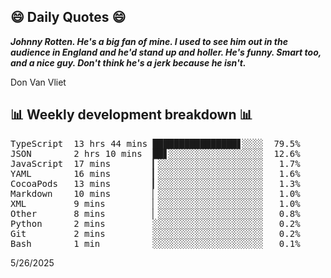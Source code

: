 ## 😄 Daily Quotes 😄

_**Johnny Rotten. He's a big fan of mine. I used to see him out in the audience in England and he'd stand up and holler. He's funny. Smart too, and a nice guy. Don't think he's a jerk because he isn't.**_

Don Van Vliet



## 📊 Weekly development breakdown 📊

<pre>TypeScript  13 hrs 44 mins ████████████████▋░░░░  79.5%
JSON        2 hrs 10 mins  ██▋░░░░░░░░░░░░░░░░░░  12.6%
JavaScript  17 mins        ▎░░░░░░░░░░░░░░░░░░░░   1.7%
YAML        16 mins        ▎░░░░░░░░░░░░░░░░░░░░   1.6%
CocoaPods   13 mins        ▎░░░░░░░░░░░░░░░░░░░░   1.3%
Markdown    10 mins        ▏░░░░░░░░░░░░░░░░░░░░   1.0%
XML         9 mins         ▏░░░░░░░░░░░░░░░░░░░░   1.0%
Other       8 mins         ▏░░░░░░░░░░░░░░░░░░░░   0.8%
Python      2 mins         ░░░░░░░░░░░░░░░░░░░░░   0.2%
Git         2 mins         ░░░░░░░░░░░░░░░░░░░░░   0.2%
Bash        1 min          ░░░░░░░░░░░░░░░░░░░░░   0.1%</pre>

5/26/2025